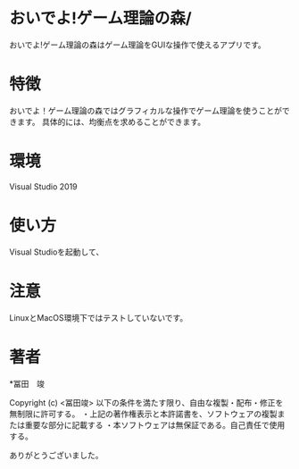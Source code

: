 # おいでよ!ゲーム理論の森/
おいでよ!ゲーム理論の森はゲーム理論をGUIな操作で使えるアプリです。

# 特徴
おいでよ！ゲーム理論の森ではグラフィカルな操作でゲーム理論を使うことができます。
具体的には、均衡点を求めることができます。

# 環境
Visual Studio 2019

# 使い方
Visual Studioを起動して、

# 注意
LinuxとMacOS環境下ではテストしていないです。

# 著者
*冨田　竣

Copyright (c) <冨田竣>
以下の条件を満たす限り、自由な複製・配布・修正を無制限に許可する。
・上記の著作権表示と本許諾書を、ソフトウェアの複製または重要な部分に記載する
・本ソフトウェアは無保証である。自己責任で使用する。

ありがとうございました。
